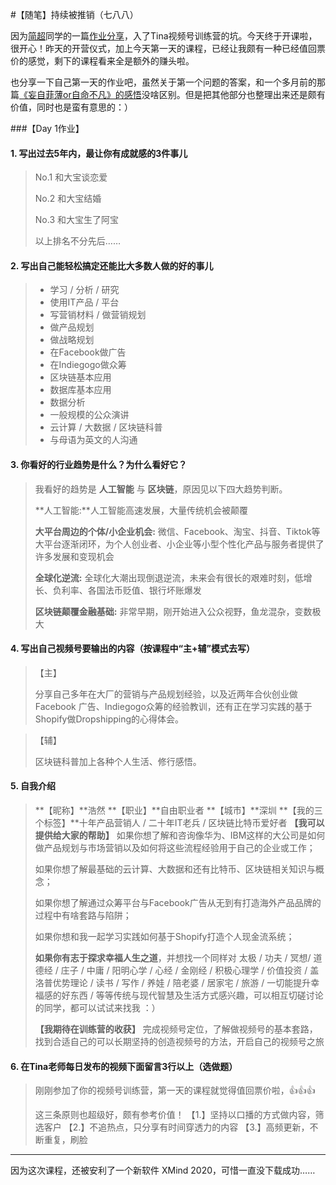 #【随笔】持续被推销（七八八）

因为[简超](https://zuopin.xin/authors/11368d16e6cd584741e14b2ed10c4bea7cc58366)同学的一篇[作业分享](https://zuopin.xin/posts/8e426dbe66a1d101373d5fe5dd391b86944128de928fe4cf48fd81261354c97f)，入了Tina视频号训练营的坑。今天终于开课啦，很开心！昨天的开营仪式，加上今天第一天的课程，已经让我颇有一种已经值回票价的感觉，剩下的课程看来全是额外的赚头啦。

也分享一下自己第一天的作业吧，虽然关于第一个问题的答案，和一个多月前的那篇[《妄自菲薄or自命不凡》的感悟](20210111[生命⋅修行]妄自菲薄or自命不凡（七四六）.md)没啥区别。但是把其他部分也整理出来还是颇有价值，同时也是蛮有意思的：）

###【Day 1作业】

#### 1. 写出过去5年内，最让你有成就感的3件事儿

> No.1 和大宝谈恋爱
>
> No.2 和大宝结婚
>
> No.3 和大宝生了阿宝
>
> 以上排名不分先后……

#### 2. 写出自己能轻松搞定还能比大多数人做的好的事儿

> * 学习 / 分析 / 研究
> * 使用IT产品 / 平台
> * 写营销材料 / 做营销规划
> * 做产品规划
> * 做战略规划
> * 在Facebook做广告
> * 在Indiegogo做众筹
> * 区块链基本应用
> * 数据库基本应用
> * 数据分析
> * 一般规模的公众演讲
> * 云计算 / 大数据 / 区块链科普
> * 与母语为英文的人沟通

#### 3. 你看好的行业趋势是什么？为什么看好它？

> 我看好的趋势是 **人工智能** 与 **区块链**，原因见以下四大趋势判断。
>
> **人工智能:**人工智能高速发展，大量传统机会被颠覆
>
> **大平台周边的个体/小企业机会:** 微信、Facebook、淘宝、抖音、Tiktok等大平台逐渐闭环，为个人创业者、小企业等小型个性化产品与服务者提供了许多发展和变现机会
>
> **全球化逆流:** 全球化大潮出现倒退逆流，未来会有很长的艰难时刻，低增长、负利率、各国法币贬值、银行坏账爆发
>
> **区块链颠覆金融基础:** 非常早期，刚开始进入公众视野，鱼龙混杂，变数极大

#### 4. 写出自己视频号要输出的内容（按课程中“主+辅”模式去写）

> 【主】
>
> 分享自己多年在大厂的营销与产品规划经验，以及近两年合伙创业做Facebook 广告、Indiegogo众筹的经验教训，还有正在学习实践的基于Shopify做Dropshipping的心得体会。

> 【辅】
>
> 区块链科普加上各种个人生活、修行感悟。

#### 5. 自我介绍

> **【昵称】**浩然
> **【职业】**自由职业者
> **【城市】**深圳
> **【我的三个标签】**十年产品营销人 / 二十年IT老兵 / 区块链比特币爱好者
> **【我可以提供给大家的帮助】**
> 如果你想了解和咨询像华为、IBM这样的大公司是如何做产品规划与市场营销以及如何将这些流程经验用于自己的企业或工作；
>
> 如果你想了解最基础的云计算、大数据和还有比特币、区块链相关知识与概念；
>
> 如果你想了解通过众筹平台与Facebook广告从无到有打造海外产品品牌的过程中有啥套路与陷阱；
>
> 如果你想和我一起学习实践如何基于Shopify打造个人现金流系统；
>
> **如果你有志于探求幸福人生之道**，并想找一个同样对 太极 / 功夫 / 冥想/ 道德经 / 庄子 / 中庸 / 阳明心学 / 心经 / 金刚经 / 积极心理学 / 价值投资 / 盖洛普优势理论 / 读书 / 写作 / 养娃 / 陪老婆 / 居家宅 / 旅游 / 一切能提升幸福感的好东西 / 等等传统与现代智慧及生活方式感兴趣，可以相互切磋讨论的同学，都可以试试来找我 ：） 
>
> **【我期待在训练营的收获】**
> 完成视频号定位，了解做视频号的基本套路，找到合适自己的可以长期坚持的创造视频号的方法，开启自己的视频号之旅

#### 6. 在Tina老师每日发布的视频下面留言3行以上（选做题）

> 刚刚参加了你的视频号训练营，第一天的课程就觉得值回票价啦，👍👍👍
>
> 这三条原则也超级好，颇有参考价值！
> 【1.】坚持以口播的方式做内容，筛选客户
> 【2.】不追热点，只分享有时间穿透力的内容
> 【3.】高频更新，不断重复，刷脸



----

因为这次课程，还被安利了一个新软件 XMind 2020，可惜一直没下载成功……